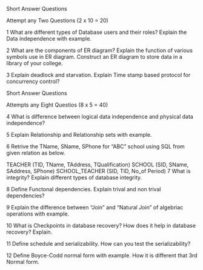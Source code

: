 Short Answer Questions

Attempt any Two Questions (2 x 10 = 20)

1
What are different types of Database users and their roles? Explain the Data independence with example.

2
What are the components of ER diagram? Explain the function of various symbols use in ER diagram. Construct an ER diagram to store data in a library of your college.

3
Explain deadlock and starvation. Explain Time stamp based protocol for concurrency control?

Short Answer Questions

Attempts any Eight Questios (8 x 5 = 40)

4
What is difference between logical data independence and physical data independence?

5
Explain Relationship and Relationship sets with example.

6
Retrive the TName, SName, SPhone for “ABC” school using SQL from given relation as below.

TEACHER (TID, TName, TAddress, TQualification)
SCHOOL (SID, SName, SAddress, SPhone)
SCHOOL_TEACHER (SID, TID, No_of Period)
7
What is integrity? Explain different types of database integrity.

8
Define Functonal dependencies. Explain trival and non trival dependencies?

9
Explain the difference between “Join” and “Natural Join” of algebriac operations with example.

10
What is Checkpoints in database recovery? How does it help in database recovery? Explain.

11
Define schedule and serializability. How can you test the serializability?

12
Define Boyce-Codd normal form with example. How it is different that 3rd Normal form.
